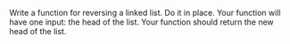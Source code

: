 Write a function for reversing a linked list. Do it in place.
Your function will have one input: the head of the list.
Your function should return the new head of the list.
